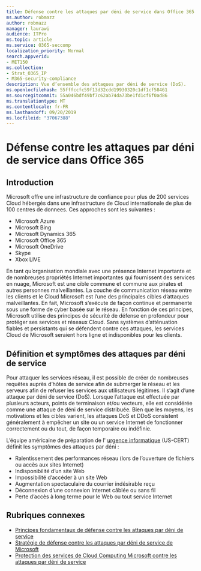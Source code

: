 ```yaml
---
title: Défense contre les attaques par déni de service dans Office 365
ms.author: robmazz
author: robmazz
manager: laurawi
audience: ITPro
ms.topic: article
ms.service: O365-seccomp
localization_priority: Normal
search.appverid:
- MET150
ms.collection:
- Strat_O365_IP
- M365-security-compliance
description: Vue d’ensemble des attaques par déni de service (DoS).
ms.openlocfilehash: 55fffccfc59f13d32cdd19930320c1df1cf58461
ms.sourcegitcommit: 55a046bdf49bf7c62ab74da73be1fd1cf6f0ad86
ms.translationtype: MT
ms.contentlocale: fr-FR
ms.lasthandoff: 09/20/2019
ms.locfileid: "37067388"
---
```

# <a name="defend-against-denial-of-service-attacks-in-office-365"></a>Défense contre les attaques par déni de service dans Office 365

## <a name="introduction"></a>Introduction

Microsoft offre une infrastructure de confiance pour plus de 200 services Cloud hébergés dans une infrastructure de Cloud internationale de plus de 100 centres de donnees. Ces approches sont les suivantes :

- Microsoft Azure
- Microsoft Bing
- Microsoft Dynamics 365
- Microsoft Office 365
- Microsoft OneDrive
- Skype
- Xbox LIVE

En tant qu’organisation mondiale avec une présence Internet importante et de nombreuses propriétés Internet importantes qui fournissent des services en nuage, Microsoft est une cible commune et commune aux pirates et autres personnes malveillantes. La couche de communication réseau entre les clients et le Cloud Microsoft est l’une des principales cibles d’attaques malveillantes. En fait, Microsoft s’exécute de façon continue et permanente sous une forme de cyber basée sur le réseau. En fonction de ces principes, Microsoft utilise des principes de sécurité de défense en profondeur pour protéger ses services et réseaux Cloud. Sans systèmes d’atténuation fiables et persistants qui se défendent contre ces attaques, les services Cloud de Microsoft seraient hors ligne et indisponibles pour les clients.

## <a name="definition-and-symptoms-of-denial-of-service-attacks"></a>Définition et symptômes des attaques par déni de service

Pour attaquer les services réseau, il est possible de créer de nombreuses requêtes auprès d’hôtes de service afin de submerger le réseau et les serveurs afin de refuser les services aux utilisateurs légitimes. Il s’agit d’une attaque par déni de service (DoS). Lorsque l’attaque est effectuée par plusieurs acteurs, points de terminaison et/ou vecteurs, elle est considérée comme une attaque de déni de service distribuée. Bien que les moyens, les motivations et les cibles varient, les attaques DoS et DDoS consistent généralement à empêcher un site ou un service Internet de fonctionner correctement ou du tout, de façon temporaire ou indéfinie.

L’équipe américaine de préparation de l' [urgence informatique](https://www.us-cert.gov/) (US-CERT) définit les symptômes des attaques par déni :

- Ralentissement des performances réseau (lors de l’ouverture de fichiers ou accès aux sites Internet)
- Indisponibilité d’un site Web
- Impossibilité d’accéder à un site Web
- Augmentation spectaculaire du courrier indésirable reçu
- Déconnexion d’une connexion Internet câblée ou sans fil
- Perte d’accès à long terme pour le Web ou tout service Internet

## <a name="related-topics"></a>Rubriques connexes

- [Principes fondamentaux de défense contre les attaques par déni de service](office-365-core-principles-of-defense-against-dos-attacks.md)
- [Stratégie de défense contre les attaques par déni de service de Microsoft](office-365-microsoft-dos-defense-strategy.md)
- [Protection des services de Cloud Computing Microsoft contre les attaques par déni de service](office-365-defending-cloud-services-against-dos-attacks.md)
